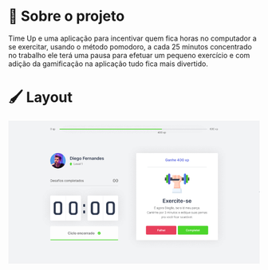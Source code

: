 # 📌 Sobre o projeto 
Time Up e uma aplicação para incentivar
quem fica horas no computador a se
exercitar, usando o método pomodoro, a 
cada 25 minutos concentrado no trabalho
ele terá uma pausa para efetuar um 
pequeno exercício e com adição da 
gamificação na aplicação tudo fica mais 
divertido.

# 🖌 Layout
<img src='https://raw.githubusercontent.com/RafaelGoulartB/move.it/main/.github/screenshot-1.png'/>
